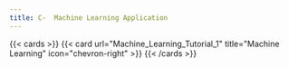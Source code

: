 ```yaml
---
title: C-  Machine Learning Application
---
```




{{< cards >}}
  {{< card url="Machine_Learning_Tutorial_1" title="Machine Learning" icon="chevron-right" >}}
{{< /cards >}}
